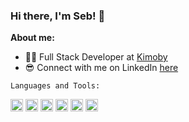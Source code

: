 ### Hi there, I'm Seb! 👋

**About me:**
- 👨‍💻 Full Stack Developer at <a href="https://www.kimoby.com/" target="_blank">Kimoby</a>
- 😎 Connect with me on LinkedIn [here](https://www.linkedin.com/in/sebasfourn/)


`Languages and Tools:`

<code><img height="20" alt="ruby" src="https://raw.githubusercontent.com/get-icon/geticon/master/icons/ruby.svg"></code>
<code><img height="20" alt="rails" src="https://raw.githubusercontent.com/get-icon/geticon/master/icons/rails.svg"></code>
<code><img height="20" alt="postgresql" src="https://raw.githubusercontent.com/get-icon/geticon/master/icons/postgresql.svg"></code>
<code><img height="20" alt="vue" src="https://raw.githubusercontent.com/get-icon/geticon/master/icons/vue.svg"></code>
<code><img height="20" alt="typescript" src="https://raw.githubusercontent.com/get-icon/geticon/master/icons/typescript-icon.svg"></code>
<code><img height="20" alt="javascript" src="https://raw.githubusercontent.com/get-icon/geticon/master/icons/javascript.svg"></code>
